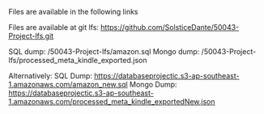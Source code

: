 Files are available in the following links

Files are available at git lfs:
https://github.com/SolsticeDante/50043-Project-lfs.git

SQL dump: /50043-Project-lfs/amazon.sql
Mongo dump: /50043-Project-lfs/processed_meta_kindle_exported.json


Alternatively:
SQL Dump: https://databaseprojectic.s3-ap-southeast-1.amazonaws.com/amazon_new.sql
Mongo Dump: https://databaseprojectic.s3-ap-southeast-1.amazonaws.com/processed_meta_kindle_exportedNew.json
